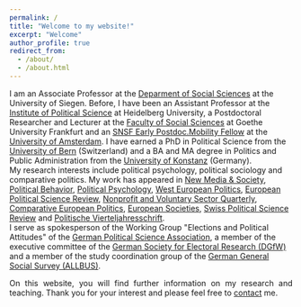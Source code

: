 ```yaml
---
permalink: /
title: "Welcome to my website!"
excerpt: "Welcome"
author_profile: true
redirect_from: 
  - /about/
  - /about.html
---
```

 


I am an Associate Professor at the <a href="https://www.uni-siegen.de/phil/sozialwissenschaften/" target="_blank" rel="noopener noreferrer">Deparment of Social Sciences</a> at the University of Siegen. Before, I have been an Assistant Professor at the <a href="https://www.uni-heidelberg.de/politikwissenschaften/" target="_blank" rel="noopener noreferrer">Institute of Political Science</a> at Heidelberg University, a Postdoctoral Researcher and Lecturer at the <a href="http://www.goethe-university-frankfurt.de/43358707/fb03" target="_blank" rel="noopener noreferrer">Faculty of Social Sciences</a> at Goethe University Frankfurt and an <a href="http://www.snf.ch/en/funding/careers/early-postdoc-mobility/Pages/default.aspx" target="_blank" rel="noopener noreferrer">SNSF Early Postdoc.Mobility Fellow</a> at the <a href="http://aissr.uva.nl/" target="_blank" rel="noopener noreferrer">University of Amsterdam</a>. I have earned a PhD in Political Science from the <a href="http://www.ipw.unibe.ch/content/index_eng.html" target="_blank" rel="noopener noreferrer">University of Bern</a> (Switzerland) and a BA and MA degree in Politics and Public Administration from the <a href="http://www.polver.uni-konstanz.de/en/department-home/" target="_blank" rel="noopener noreferrer">University of Konstanz</a> (Germany).  
My research interests include political psychology, political sociology and comparative politics. My work has appeared in <a href="https://journals.sagepub.com/home/nms" target="_blank" rel="noopener noreferrer">New Media & Society</a>, <a href="http://link.springer.com/journal/11109" target="_blank" rel="noopener noreferrer">Political Behavior</a>, <a href="http://onlinelibrary.wiley.com/journal/10.1111/(ISSN)1467-9221" target="_blank" rel="noopener noreferrer">Political Psychology</a>, <a href="https://www.tandfonline.com/toc/fwep20/current" target="_blank" rel="noopener noreferrer">West European Politics</a>, <a href="http://journals.cambridge.org/action/displayJournal?jid=EPR" target="_blank" rel="noopener noreferrer">European Political Science Review</a>, <a href="https://journals.sagepub.com/home/nvs" target="_blank" rel="noopener noreferrer"> Nonprofit and Voluntary Sector Quarterly</a>, <a href="http://www.palgrave-journals.com/cep/index.html" target="_blank" rel="noopener noreferrer">Comparative European Politics</a>, <a href="https://www.tandfonline.com/toc/reus20/current" target="_blank" rel="noopener noreferrer">European Societies</a>, <a href="http://onlinelibrary.wiley.com/journal/10.1002/(ISSN)1662-6370" target="_blank" rel="noopener noreferrer">Swiss Political Science Review</a> and <a href="http://www.pvs.nomos.de/" target="_blank" rel="noopener noreferrer">Politische Vierteljahresschrift</a>.  
I serve as spokesperson of the Working Group "Elections and Political Attitudes" of the <a href="https://www.dvpw.de/en/gliederung/ak/wahlen-und-politische-einstellungen/">German Political Science Association</a>, a member of the executive committee of the <a href="https://www.dgfw.info/de/">German Society for Electoral Research (DGfW)</a> and a member of the study coordination group of the <a href="https://www.gesis.org/allbus/allbus/allgemeine-informationen/institutioneller-hintergrund">German General Social Survey (ALLBUS)</a>. 
<p style="text-align: justify;">On this website, you will find further information on my research and teaching. Thank you for your interest and please feel free to <a href="https://kathrinackermann.github.io/contact/" target="_blank" rel="noopener noreferrer">contact</a> me.
